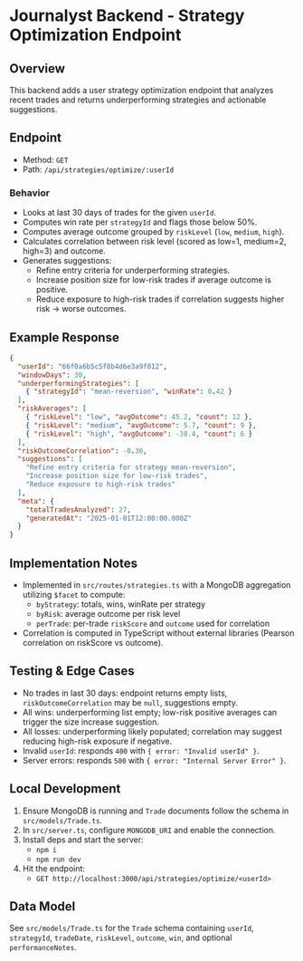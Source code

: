 # Journalyst Backend - Strategy Optimization Endpoint

## Overview
This backend adds a user strategy optimization endpoint that analyzes recent trades and returns underperforming strategies and actionable suggestions.

## Endpoint
- Method: `GET`
- Path: `/api/strategies/optimize/:userId`

### Behavior
- Looks at last 30 days of trades for the given `userId`.
- Computes win rate per `strategyId` and flags those below 50%.
- Computes average outcome grouped by `riskLevel` (`low`, `medium`, `high`).
- Calculates correlation between risk level (scored as low=1, medium=2, high=3) and outcome.
- Generates suggestions:
  - Refine entry criteria for underperforming strategies.
  - Increase position size for low-risk trades if average outcome is positive.
  - Reduce exposure to high-risk trades if correlation suggests higher risk → worse outcomes.

## Example Response
```json
{
  "userId": "66f0a6b5c5f8b4d6e3a9f012",
  "windowDays": 30,
  "underperformingStrategies": [
    { "strategyId": "mean-reversion", "winRate": 0.42 }
  ],
  "riskAverages": [
    { "riskLevel": "low", "avgOutcome": 45.2, "count": 12 },
    { "riskLevel": "medium", "avgOutcome": 5.7, "count": 9 },
    { "riskLevel": "high", "avgOutcome": -38.4, "count": 6 }
  ],
  "riskOutcomeCorrelation": -0.36,
  "suggestions": [
    "Refine entry criteria for strategy mean-reversion",
    "Increase position size for low-risk trades",
    "Reduce exposure to high-risk trades"
  ],
  "meta": {
    "totalTradesAnalyzed": 27,
    "generatedAt": "2025-01-01T12:00:00.000Z"
  }
}
```

## Implementation Notes
- Implemented in `src/routes/strategies.ts` with a MongoDB aggregation utilizing `$facet` to compute:
  - `byStrategy`: totals, wins, winRate per strategy
  - `byRisk`: average outcome per risk level
  - `perTrade`: per-trade `riskScore` and `outcome` used for correlation
- Correlation is computed in TypeScript without external libraries (Pearson correlation on riskScore vs outcome).

## Testing & Edge Cases
- No trades in last 30 days: endpoint returns empty lists, `riskOutcomeCorrelation` may be `null`, suggestions empty.
- All wins: underperforming list empty; low-risk positive averages can trigger the size increase suggestion.
- All losses: underperforming likely populated; correlation may suggest reducing high-risk exposure if negative.
- Invalid `userId`: responds `400` with `{ error: "Invalid userId" }`.
- Server errors: responds `500` with `{ error: "Internal Server Error" }`.

## Local Development
1. Ensure MongoDB is running and `Trade` documents follow the schema in `src/models/Trade.ts`.
2. In `src/server.ts`, configure `MONGODB_URI` and enable the connection.
3. Install deps and start the server:
   - `npm i`
   - `npm run dev`
4. Hit the endpoint:
   - `GET http://localhost:3000/api/strategies/optimize/<userId>`

## Data Model
See `src/models/Trade.ts` for the `Trade` schema containing `userId`, `strategyId`, `tradeDate`, `riskLevel`, `outcome`, `win`, and optional `performanceNotes`.
